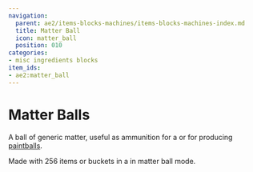 ```yaml
---
navigation:
  parent: ae2/items-blocks-machines/items-blocks-machines-index.md
  title: Matter Ball
  icon: matter_ball
  position: 010
categories:
- misc ingredients blocks
item_ids:
- ae2:matter_ball
---
```


# Matter Balls

<ItemImage id="matter_ball" scale="4" />

A ball of generic matter, useful as ammunition for a <ItemLink id="matter_cannon" /> or for producing [paintballs](paintballs.md).

Made with 256 items or buckets in a <ItemLink id="condenser" /> in matter ball mode.
